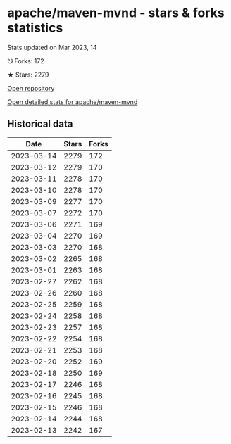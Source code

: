 # apache/maven-mvnd - stars & forks statistics

Stats updated on Mar 2023, 14

☋ Forks: 172

★ Stars: 2279

[Open repository](https://github.com/apache/maven-mvnd)

[Open detailed stats for apache/maven-mvnd](https://reviewgithub.com/rep/apache/maven-mvnd)

## Historical data
| Date | Stars | Forks |
|------|-------|-------|
| 2023-03-14 | 2279 | 172 | 
| 2023-03-12 | 2279 | 170 | 
| 2023-03-11 | 2278 | 170 | 
| 2023-03-10 | 2278 | 170 | 
| 2023-03-09 | 2277 | 170 | 
| 2023-03-07 | 2272 | 170 | 
| 2023-03-06 | 2271 | 169 | 
| 2023-03-04 | 2270 | 169 | 
| 2023-03-03 | 2270 | 168 | 
| 2023-03-02 | 2265 | 168 | 
| 2023-03-01 | 2263 | 168 | 
| 2023-02-27 | 2262 | 168 | 
| 2023-02-26 | 2260 | 168 | 
| 2023-02-25 | 2259 | 168 | 
| 2023-02-24 | 2258 | 168 | 
| 2023-02-23 | 2257 | 168 | 
| 2023-02-22 | 2254 | 168 | 
| 2023-02-21 | 2253 | 168 | 
| 2023-02-20 | 2252 | 169 | 
| 2023-02-18 | 2250 | 169 | 
| 2023-02-17 | 2246 | 168 | 
| 2023-02-16 | 2245 | 168 | 
| 2023-02-15 | 2246 | 168 | 
| 2023-02-14 | 2244 | 168 | 
| 2023-02-13 | 2242 | 167 | 


